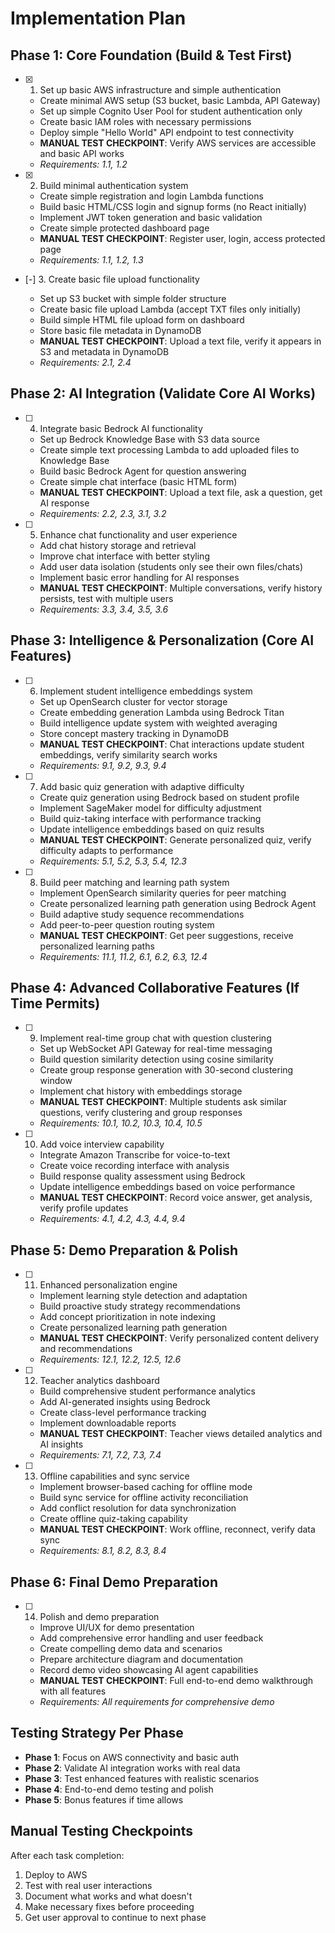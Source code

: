 # Implementation Plan

## Phase 1: Core Foundation (Build & Test First)

- [x] 1. Set up basic AWS infrastructure and simple authentication






  - Create minimal AWS setup (S3 bucket, basic Lambda, API Gateway)
  - Set up simple Cognito User Pool for student authentication only
  - Create basic IAM roles with necessary permissions
  - Deploy simple "Hello World" API endpoint to test connectivity
  - **MANUAL TEST CHECKPOINT**: Verify AWS services are accessible and basic API works
  - _Requirements: 1.1, 1.2_

- [x] 2. Build minimal authentication system






  - Create simple registration and login Lambda functions
  - Build basic HTML/CSS login and signup forms (no React initially)
  - Implement JWT token generation and basic validation
  - Create simple protected dashboard page
  - **MANUAL TEST CHECKPOINT**: Register user, login, access protected page
  - _Requirements: 1.1, 1.2, 1.3_

- [-] 3. Create basic file upload functionality



  - Set up S3 bucket with simple folder structure
  - Create basic file upload Lambda (accept TXT files only initially)
  - Build simple HTML file upload form on dashboard
  - Store basic file metadata in DynamoDB
  - **MANUAL TEST CHECKPOINT**: Upload a text file, verify it appears in S3 and metadata in DynamoDB
  - _Requirements: 2.1, 2.4_

## Phase 2: AI Integration (Validate Core AI Works)

- [ ] 4. Integrate basic Bedrock AI functionality
  - Set up Bedrock Knowledge Base with S3 data source
  - Create simple text processing Lambda to add uploaded files to Knowledge Base
  - Build basic Bedrock Agent for question answering
  - Create simple chat interface (basic HTML form)
  - **MANUAL TEST CHECKPOINT**: Upload a text file, ask a question, get AI response
  - _Requirements: 2.2, 2.3, 3.1, 3.2_

- [ ] 5. Enhance chat functionality and user experience
  - Add chat history storage and retrieval
  - Improve chat interface with better styling
  - Add user data isolation (students only see their own files/chats)
  - Implement basic error handling for AI responses
  - **MANUAL TEST CHECKPOINT**: Multiple conversations, verify history persists, test with multiple users
  - _Requirements: 3.3, 3.4, 3.5, 3.6_

## Phase 3: Intelligence & Personalization (Core AI Features)

- [ ] 6. Implement student intelligence embeddings system
  - Set up OpenSearch cluster for vector storage
  - Create embedding generation Lambda using Bedrock Titan
  - Build intelligence update system with weighted averaging
  - Store concept mastery tracking in DynamoDB
  - **MANUAL TEST CHECKPOINT**: Chat interactions update student embeddings, verify similarity search works
  - _Requirements: 9.1, 9.2, 9.3, 9.4_

- [ ] 7. Add basic quiz generation with adaptive difficulty
  - Create quiz generation using Bedrock based on student profile
  - Implement SageMaker model for difficulty adjustment
  - Build quiz-taking interface with performance tracking
  - Update intelligence embeddings based on quiz results
  - **MANUAL TEST CHECKPOINT**: Generate personalized quiz, verify difficulty adapts to performance
  - _Requirements: 5.1, 5.2, 5.3, 5.4, 12.3_

- [ ] 8. Build peer matching and learning path system
  - Implement OpenSearch similarity queries for peer matching
  - Create personalized learning path generation using Bedrock Agent
  - Build adaptive study sequence recommendations
  - Add peer-to-peer question routing system
  - **MANUAL TEST CHECKPOINT**: Get peer suggestions, receive personalized learning paths
  - _Requirements: 11.1, 11.2, 6.1, 6.2, 6.3, 12.4_

## Phase 4: Advanced Collaborative Features (If Time Permits)

- [ ] 9. Implement real-time group chat with question clustering
  - Set up WebSocket API Gateway for real-time messaging
  - Build question similarity detection using cosine similarity
  - Create group response generation with 30-second clustering window
  - Implement chat history with embeddings storage
  - **MANUAL TEST CHECKPOINT**: Multiple students ask similar questions, verify clustering and group responses
  - _Requirements: 10.1, 10.2, 10.3, 10.4, 10.5_

- [ ] 10. Add voice interview capability
  - Integrate Amazon Transcribe for voice-to-text
  - Create voice recording interface with analysis
  - Build response quality assessment using Bedrock
  - Update intelligence embeddings based on voice performance
  - **MANUAL TEST CHECKPOINT**: Record voice answer, get analysis, verify profile updates
  - _Requirements: 4.1, 4.2, 4.3, 4.4, 9.4_

## Phase 5: Demo Preparation & Polish

- [ ] 11. Enhanced personalization engine
  - Implement learning style detection and adaptation
  - Build proactive study strategy recommendations
  - Add concept prioritization in note indexing
  - Create personalized learning path generation
  - **MANUAL TEST CHECKPOINT**: Verify personalized content delivery and recommendations
  - _Requirements: 12.1, 12.2, 12.5, 12.6_

- [ ] 12. Teacher analytics dashboard
  - Build comprehensive student performance analytics
  - Add AI-generated insights using Bedrock
  - Create class-level performance tracking
  - Implement downloadable reports
  - **MANUAL TEST CHECKPOINT**: Teacher views detailed analytics and AI insights
  - _Requirements: 7.1, 7.2, 7.3, 7.4_

- [ ] 13. Offline capabilities and sync service
  - Implement browser-based caching for offline mode
  - Build sync service for offline activity reconciliation
  - Add conflict resolution for data synchronization
  - Create offline quiz-taking capability
  - **MANUAL TEST CHECKPOINT**: Work offline, reconnect, verify data sync
  - _Requirements: 8.1, 8.2, 8.3, 8.4_

## Phase 6: Final Demo Preparation

- [ ] 14. Polish and demo preparation
  - Improve UI/UX for demo presentation
  - Add comprehensive error handling and user feedback
  - Create compelling demo data and scenarios
  - Prepare architecture diagram and documentation
  - Record demo video showcasing AI agent capabilities
  - **MANUAL TEST CHECKPOINT**: Full end-to-end demo walkthrough with all features
  - _Requirements: All requirements for comprehensive demo_

## Testing Strategy Per Phase
- **Phase 1**: Focus on AWS connectivity and basic auth
- **Phase 2**: Validate AI integration works with real data
- **Phase 3**: Test enhanced features with realistic scenarios
- **Phase 4**: End-to-end demo testing and polish
- **Phase 5**: Bonus features if time allows

## Manual Testing Checkpoints
After each task completion:
1. Deploy to AWS
2. Test with real user interactions
3. Document what works and what doesn't
4. Make necessary fixes before proceeding
5. Get user approval to continue to next phase

